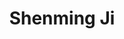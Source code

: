 ---
# Display name
title: Shenming Ji

# Full Name (for SEO)
first_name: Shenming
last_name: Ji

# Is this the primary user of the site?
superuser: false

# Role/position
role: Undergraduate Student (2024 Summer)

# Organizations/Affiliations
organizations:
  - name: Taxes A&M University
    url: ''

external_link:

# Highlight the author in author lists? (true/false)
highlight_name: false

# Organizational groups that you belong to (for People widget)
#   Set this to `[]` or comment out if you are not using People widget.
user_groups:
  - Visiting Students

start_date: 062024
---